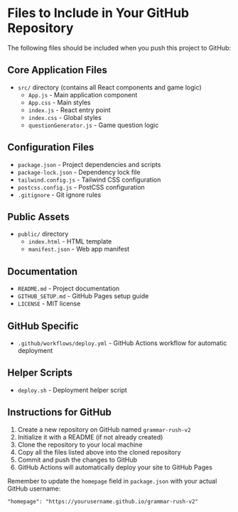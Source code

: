 # Files to Include in Your GitHub Repository

The following files should be included when you push this project to GitHub:

## Core Application Files
- `src/` directory (contains all React components and game logic)
  - `App.js` - Main application component
  - `App.css` - Main styles
  - `index.js` - React entry point
  - `index.css` - Global styles
  - `questionGenerator.js` - Game question logic

## Configuration Files
- `package.json` - Project dependencies and scripts
- `package-lock.json` - Dependency lock file
- `tailwind.config.js` - Tailwind CSS configuration
- `postcss.config.js` - PostCSS configuration
- `.gitignore` - Git ignore rules

## Public Assets
- `public/` directory
  - `index.html` - HTML template
  - `manifest.json` - Web app manifest

## Documentation
- `README.md` - Project documentation
- `GITHUB_SETUP.md` - GitHub Pages setup guide
- `LICENSE` - MIT license

## GitHub Specific
- `.github/workflows/deploy.yml` - GitHub Actions workflow for automatic deployment

## Helper Scripts
- `deploy.sh` - Deployment helper script

## Instructions for GitHub

1. Create a new repository on GitHub named `grammar-rush-v2`
2. Initialize it with a README (if not already created)
3. Clone the repository to your local machine
4. Copy all the files listed above into the cloned repository
5. Commit and push the changes to GitHub
6. GitHub Actions will automatically deploy your site to GitHub Pages

Remember to update the `homepage` field in `package.json` with your actual GitHub username:
```
"homepage": "https://yourusername.github.io/grammar-rush-v2"
```